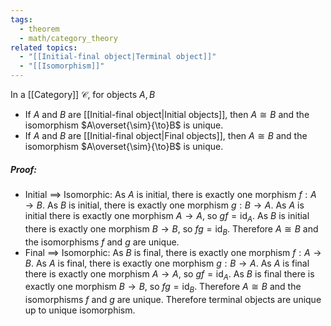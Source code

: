 ```yaml
---
tags:
  - theorem
  - math/category_theory
related topics:
  - "[[Initial-final object|Terminal object]]"
  - "[[Isomorphism]]"
---
```

In a [[Category]] $\mathcal{C}$, for objects $A,B$
- If $A$ and $B$ are [[Initial-final object|Initial objects]], then $A\cong B$ and the isomorphism $A\overset{\sim}{\to}B$ is unique.
- If $A$ and $B$ are [[Initial-final object|Final objects]], then $A\cong B$ and the isomorphism $A\overset{\sim}{\to}B$ is unique.
##### Proof:
- Initial $\implies$ Isomorphic:
	As $A$ is initial, there is exactly one morphism $f:A\to B$. As $B$ is initial, there is exactly one morphism $g:B\to A$. As $A$ is initial there is exactly one morphism $A\to A$, so $gf=\text{id}_A$. As $B$ is initial there is exactly one morphism $B\to B$, so $fg=\text{id}_B$. Therefore $A\cong B$ and the isomorphisms $f$ and $g$ are unique.
- Final $\implies$ Isomorphic:
	As $B$ is final, there is exactly one morphism $f:A\to B$. As $A$ is final, there is exactly one morphism $g:B\to A$. As $A$ is final there is exactly one morphism $A\to A$, so $gf=\text{id}_A$. As $B$ is final there is exactly one morphism $B\to B$, so $fg=\text{id}_B$. Therefore $A\cong B$ and the isomorphisms $f$ and $g$ are unique.
Therefore terminal objects are unique up to unique isomorphism.